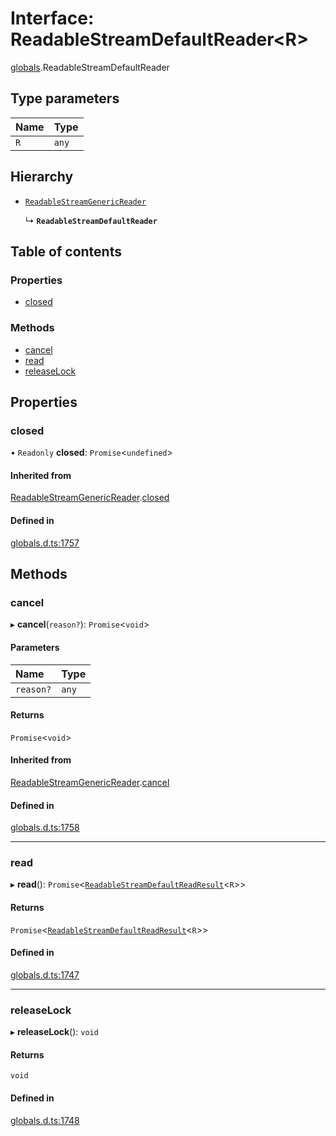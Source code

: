 # Interface: ReadableStreamDefaultReader<R\>

[globals](../modules/globals.md).ReadableStreamDefaultReader

## Type parameters

| Name | Type |
| :------ | :------ |
| `R` | `any` |

## Hierarchy

- [`ReadableStreamGenericReader`](globals.ReadableStreamGenericReader.md)

  ↳ **`ReadableStreamDefaultReader`**

## Table of contents

### Properties

- [closed](globals.ReadableStreamDefaultReader.md#closed)

### Methods

- [cancel](globals.ReadableStreamDefaultReader.md#cancel)
- [read](globals.ReadableStreamDefaultReader.md#read)
- [releaseLock](globals.ReadableStreamDefaultReader.md#releaselock)

## Properties

### closed

• `Readonly` **closed**: `Promise`<`undefined`\>

#### Inherited from

[ReadableStreamGenericReader](globals.ReadableStreamGenericReader.md).[closed](globals.ReadableStreamGenericReader.md#closed)

#### Defined in

[globals.d.ts:1757](https://github.com/goodcodedev/bun-types/blob/8bd1b3a/globals.d.ts#L1757)

## Methods

### cancel

▸ **cancel**(`reason?`): `Promise`<`void`\>

#### Parameters

| Name | Type |
| :------ | :------ |
| `reason?` | `any` |

#### Returns

`Promise`<`void`\>

#### Inherited from

[ReadableStreamGenericReader](globals.ReadableStreamGenericReader.md).[cancel](globals.ReadableStreamGenericReader.md#cancel)

#### Defined in

[globals.d.ts:1758](https://github.com/goodcodedev/bun-types/blob/8bd1b3a/globals.d.ts#L1758)

___

### read

▸ **read**(): `Promise`<[`ReadableStreamDefaultReadResult`](../modules/globals.md#readablestreamdefaultreadresult)<`R`\>\>

#### Returns

`Promise`<[`ReadableStreamDefaultReadResult`](../modules/globals.md#readablestreamdefaultreadresult)<`R`\>\>

#### Defined in

[globals.d.ts:1747](https://github.com/goodcodedev/bun-types/blob/8bd1b3a/globals.d.ts#L1747)

___

### releaseLock

▸ **releaseLock**(): `void`

#### Returns

`void`

#### Defined in

[globals.d.ts:1748](https://github.com/goodcodedev/bun-types/blob/8bd1b3a/globals.d.ts#L1748)

